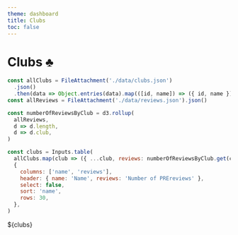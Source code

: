 ```yaml
---
theme: dashboard
title: Clubs
toc: false
---
```


# Clubs ♣️

```js
const allClubs = FileAttachment('./data/clubs.json')
  .json()
  .then(data => Object.entries(data).map(([id, name]) => ({ id, name })))
const allReviews = FileAttachment('./data/reviews.json').json()
```

```js
const numberOfReviewsByClub = d3.rollup(
  allReviews,
  d => d.length,
  d => d.club,
)
```

```js
const clubs = Inputs.table(
  allClubs.map(club => ({ ...club, reviews: numberOfReviewsByClub.get(club.id) })),
  {
    columns: ['name', 'reviews'],
    header: { name: 'Name', reviews: 'Number of PREreviews' },
    select: false,
    sort: 'name',
    rows: 30,
  },
)
```

<div class="grid grid-cols-1">
  <div class="card">
    ${clubs}
  </div>
</div>
